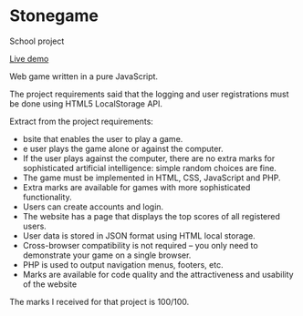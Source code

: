 # Stonegame
School project

[Live demo](http://stonegame.tondakozak.cz/)

Web game written in a pure JavaScript.

The project requirements said that the logging and user registrations must be done using HTML5 LocalStorage API.

Extract from the project requirements:
- bsite that enables the user to play a game. 
- e user plays the game alone or against the computer. 
- If the user plays against the computer, there are no extra marks for sophisticated artificial intelligence: simple random choices are fine. 
- The game must be implemented in HTML, CSS, JavaScript and PHP. 
- Extra marks are available for games with more sophisticated functionality. 
- Users can create accounts and login.  
- The website has a page that displays the top scores of all registered users. 
- User data is stored in JSON format using HTML local storage. 
- Cross-browser compatibility is not required – you only need to demonstrate your game on a single browser. 
- PHP is used to output navigation menus, footers, etc. 
- Marks are available for code quality and the attractiveness and usability of the website

The marks I received for that project is 100/100.

